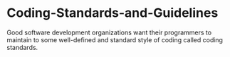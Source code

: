 # Coding-Standards-and-Guidelines
Good software development organizations want their programmers to maintain to some well-defined and standard style of coding called coding standards.
